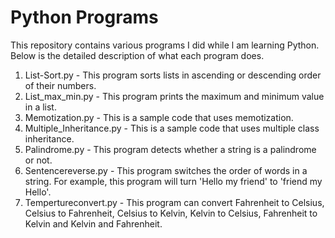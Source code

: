 # Python Programs

This repository contains various programs I did while l am learning Python. Below is the detailed description of what each program does.

1. List-Sort.py - This program sorts lists in ascending or descending order of their numbers.
2. List_max_min.py - This program prints the maximum and minimum value in a list.
3. Memotization.py - This is a sample code that uses memotization.
4. Multiple_Inheritance.py - This is a sample code that uses multiple class inheritance.
5. Palindrome.py - This program detects whether a string is a palindrome or not.
6. Sentencereverse.py - This program switches the order of words in a string. For example, this program will turn 'Hello my friend' to 'friend my Hello'.
7. Tempertureconvert.py - This program can convert Fahrenheit to Celsius, Celsius to Fahrenheit, Celsius to Kelvin, Kelvin to Celsius, Fahrenheit to Kelvin and Kelvin and Fahrenheit. 
